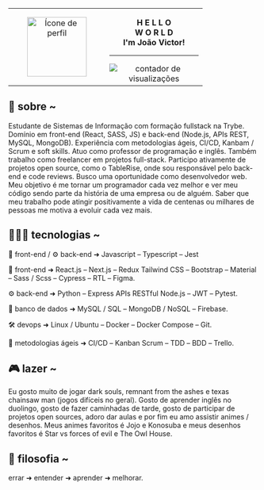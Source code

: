 <table align="center">
  <tr>
    <td width="180" align="center">
      <a href="https://github.com/steteler">
        <img align="center" width="120px" src="https://avatars.githubusercontent.com/u/12498746?s=400&u=3a18bbe9442e24787a8a37edba6efb8953ce150b&v=4" alt="Ícone de perfil" />
      </a>
    </td>
    <td width="180" align="center">
      <p><b>H E L L O<br/ >W O R L D<br/ >I'm João Victor!</b></p>
      <hr />
      <!---https://github.com/antonkomarev/github-profile-views-counter--->
      <img src="https://komarev.com/ghpvc/?username=kikutii&color=178b68&label=views&style=flat-square" alt="contador de visualizações"/>
    </td>
    <!---https://shields.io/category/build--->
  </tr>
</table>

<div>
    <h2>📝 sobre ~</h2>
    <span>
        Estudante de Sistemas de Informação com
        formação fullstack na Trybe. Domínio em
        front-end (React, SASS, JS) e back-end (Node.js,
        APIs REST, MySQL, MongoDB). Experiência com
        metodologias ágeis, CI/CD, Kanbam / Scrum e soft
        skills.
        Atuo como professor de programação e inglês.
        Também trabalho como freelancer em projetos
        full-stack. Participo ativamente de projetos open
        source, como o TableRise, onde sou responsável
        pelo back-end e code reviews.
        Busco uma oportunidade como desenvolvedor
        web. Meu objetivo é me tornar um programador
        cada vez melhor e ver meu código sendo parte
        da história de uma empresa ou de alguém. Saber
        que meu trabalho pode atingir positivamente a
        vida de centenas ou milhares de pessoas me
        motiva a evoluir cada vez mais.
    </span>
</div>

<div>
    <h2>👨🏻‍💻 tecnologias ~</h2>
    <p>🎨 front-end / ⚙️ back-end ➜ Javascript   Typescript   Jest</p>
    <p>🎨 front-end ➜ React.js   Next.js   Redux Tailwind CSS   Bootstrap   Material   Sass / Scss   Cypress   RTL   Figma.</p>
    <p>⚙️ back-end ➜ Python   Express APIs RESTful Node.js   JWT   Pytest.</p>
    <p>💾 banco de dados ➜ MySQL / SQL   MongoDB / NoSQL   Firebase.</p>
    <p>🛠️ devops ➜ Linux / Ubuntu   Docker   Docker Compose   Git.</p>
    <p>🎯 metodologias ágeis ➜ CI/CD   Kanban Scrum   TDD   BDD   Trello.</p>
</div>

<div>
    <h2>🎮 lazer ~</h2>
    <span>
        Eu gosto muito de jogar dark souls, remnant
        from the ashes e texas chainsaw man (jogos
        difíceis no geral). Gosto de aprender inglês no
        duolingo, gosto de fazer caminhadas de tarde,
        gosto de participar de projetos open sources,
        adoro dar aulas e por fim eu amo assistir animes
        / desenhos. Meus animes favoritos é Jojo e
        Konosuba e meus desenhos favoritos é Star vs
        forces of evil e The Owl House.
    </span>
</div>

<div>
    <h2>🧠 filosofia ~</h2>
    <p>errar ➜ entender ➜ aprender ➜ melhorar.</p>
</div>
